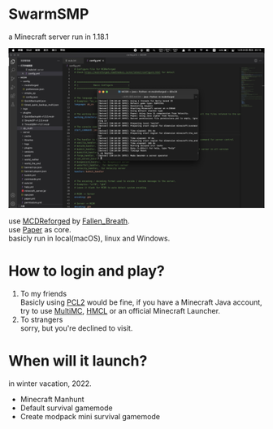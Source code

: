 # SwarmSMP
a Minecraft server run in 1.18.1

![preview](https://github.com/Robotunl/SwarmSMP/blob/main/demo.JPG)

use [MCDReforged](https://github.com/Fallen-Breath/MCDReforged) by [Fallen_Breath](https://github.com/Fallen-Breath).  
use [Paper](https://papermc.io) as core.  
basicly run in local(macOS), linux and Windows.  

# How to login and play?
1. To my friends  
Basicly using [PCL2](https://afdian.net/@LTCat) would be fine, if you have a Minecraft Java account, try to use [MultiMC](https://multimc.org), [HMCL](http://hmcl.huangyuhui.net) or an official Minecraft Launcher.
2. To strangers  
sorry, but you're declined to visit.
# When will it launch?
in winter vacation, 2022.  
* Minecraft Manhunt
* Default survival gamemode
* Create modpack mini survival gamemode  
